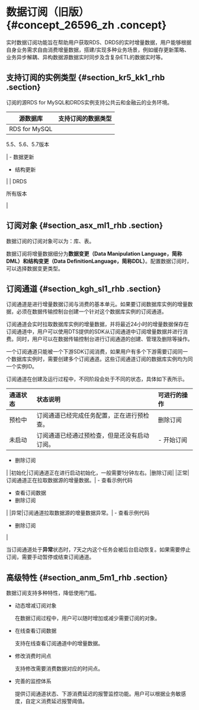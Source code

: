 # 数据订阅（旧版） {#concept_26596_zh .concept}

实时数据订阅功能旨在帮助用户获取RDS、DRDS的实时增量数据，用户能够根据自身业务需求自由消费增量数据，搭建/实现多种业务场景，例如缓存更新策略、业务异步解耦、异构数据源数据实时同步及含复杂ETL的数据实时等。

## 支持订阅的实例类型 {#section_kr5_kk1_rhb .section}

订阅的源RDS for MySQL和DRDS实例支持公共云和金融云的业务环境。

|源数据库|支持订阅的数据类型|
|----|---------|
| RDS for MySQL

 5.5、5.6、5.7版本

 | -   数据更新
-   结构更新

 |
| DRDS

 所有版本

 |

## 订阅对象 {#section_asx_ml1_rhb .section}

数据订阅的订阅对象可以为：库、表。

数据订阅将增量数据细分为**数据变更（Data Manipulation Language，简称DML）**和**结构变更（Data DefinitionLanguage，简称DDL）**。配置数据订阅时，可以选择数据变更类型。

## 订阅通道 {#section_kgh_sl1_rhb .section}

订阅通道是进行增量数据订阅与消费的基本单元。如果要订阅数据库实例的增量数据，必须在数据传输控制台创建一个针对这个数据库实例的订阅通道。

订阅通道会实时拉取数据库实例的增量数据，并将最近24小时的增量数据保存在订阅通道中，用户可以使用DTS提供的SDK从订阅通道中订阅增量数据并进行消费。同时，用户可以在数据传输控制台进行订阅通道的创建、管理及删除等操作。

一个订阅通道只能被一个下游SDK订阅消费，如果用户有多个下游需要订阅同一个数据库实例时，需要创建多个订阅通道。这些订阅通道订阅的数据库实例均为同一个实例ID。

订阅通道在创建及运行过程中，不同阶段会处于不同的状态，具体如下表所示。

|通道状态|状态说明|可进行的操作|
|:---|:---|:-----|
|预检中|订阅通道已经完成任务配置，正在进行预检查。|删除订阅|
|未启动|订阅通道已经通过预检查，但是还没有启动订阅。| -   开始订阅
-   删除订阅

 |
|初始化|订阅通道正在进行启动初始化，一般需要1分钟左右。|删除订阅|
|正常|订阅通道正在拉取数据源的增量数据。| -   查看示例代码
-   查看订阅数据
-   删除订阅

 |
|异常|订阅通道拉取数据源的增量数据异常。| -   查看示例代码
-   删除订阅

 |

当订阅通道处于**异常**状态时，7天之内这个任务会被后台启动恢复。如果需要停止订阅，需要手动暂停或结束订阅通道。

## 高级特性 {#section_anm_5m1_rhb .section}

数据订阅支持多种特性，降低使用门槛。

-   动态增减订阅对象

    在数据订阅过程中，用户可以随时增加或减少需要订阅的对象。

-   在线查看订阅数据

    支持在线查看订阅通道中的增量数据。

-   修改消费时间点

    支持修改需要消费数据对应的时间点。

-   完善的监控体系

    提供订阅通道状态、下游消费延迟的报警监控功能。用户可以根据业务敏感度，自定义消费延迟报警阈值。


